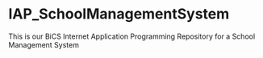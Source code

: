 # IAP_SchoolManagementSystem
This is our BiCS Internet Application Programming Repository for a School Management System
